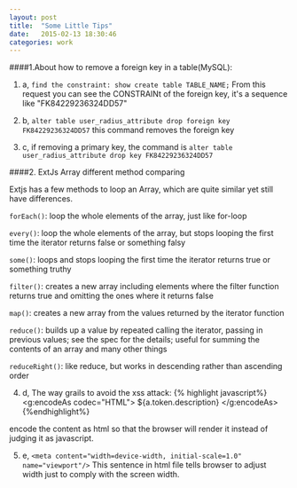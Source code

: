 ```yaml
---
layout: post
title:  "Some Little Tips"
date:   2015-02-13 18:30:46
categories: work
---
```


####1.About how to remove a foreign key in a table(MySQL):

1. a, `find the constraint: show create table TABLE_NAME;` From this request you can see the CONSTRAINt of the foreign key, it's a sequence like "FK84229236324DD57" 

2. b, `alter table user_radius_attribute drop foreign key FK84229236324DD57` this command removes the foreign key

3. c, if removing a primary key, the command is `alter table user_radius_attribute drop key FK84229236324DD57`


####2. ExtJs Array different method comparing

Extjs has a few methods to loop an Array, which are quite similar yet still have differences.

`forEach()`: loop the whole elements of the array, just like for-loop

`every()`: loop the whole elements of the array, but stops looping the first time the iterator returns false or something falsy

`some()`: loops and stops looping the first time the iterator returns true or something truthy

`filter()`: creates a new array including elements where the filter function returns true and omitting the ones where it returns false

`map()`: creates a new array from the values returned by the iterator function

`reduce()`: builds up a value by repeated calling the iterator, passing in previous values; see the spec for the details; useful for summing the contents of an array and many other things

`reduceRight()`: like reduce, but works in descending rather than ascending order

4. d, The way grails to avoid the xss attack:
{% highlight javascript%}
<g:encodeAs codec="HTML"> 
 ${a.token.description}
</g:encodeAs>
{%endhighlight%}

encode the content as html so that the browser will render it instead of judging it as javascript.

5. e, `<meta content="width=device-width, initial-scale=1.0" name="viewport"/>`
This sentence in html file tells browser to adjust width just to comply with the screen width.